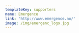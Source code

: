 ```yaml
---
templateKey: supporters
name: Emergence
link: 'http://www.emergence.no/'
image: /img/emergenc_logo.jpg
---
```

